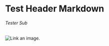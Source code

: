 # Test Header Markdown
###### Tester Sub

![Link an image.](/learn/azure-devops/shared/media/mara.png)
